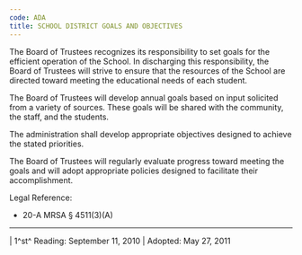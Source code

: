 ```yaml
---
code: ADA
title: SCHOOL DISTRICT GOALS AND OBJECTIVES
---
```


The Board of Trustees recognizes its responsibility to set goals for the
efficient operation of the School. In discharging this responsibility,
the Board of Trustees will strive to ensure that the resources of the
School are directed toward meeting the educational needs of each
student.

The Board of Trustees will develop annual goals based on input solicited
from a variety of sources. These goals will be shared with the
community, the staff, and the students.

The administration shall develop appropriate objectives designed to
achieve the stated priorities.

The Board of Trustees will regularly evaluate progress toward meeting
the goals and will adopt appropriate policies designed to facilitate
their accomplishment.

Legal Reference:

-   20-A MRSA § 4511(3)(A)

------------------------------------------------------------------------

| 1^st^ Reading: September 11, 2010
| Adopted: May 27, 2011
